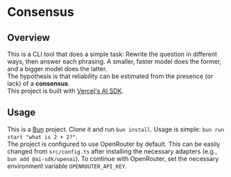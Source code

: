 
# Consensus
## Overview
This is a CLI tool that does a simple task: Rewrite the question in different ways, then answer each phrasing. A smaller, faster model does the former, and a bigger model does the latter.  
The hypothesis is that reliability can be estimated from the presence (or lack) of a **consensus**.  
This project is built with [Vercel's AI SDK](https://ai-sdk.dev).
## Usage
This is a [Bun](https://bun.com/) project. Clone it and run `bun install`. Usage is simple: `bun run start "what is 2 + 2?"`.  
The project is configured to use OpenRouter by default. This can be easily changed from `src/config.ts` after installing the necessary adapters (e.g., `bun add @ai-sdk/openai`). To continue with OpenRouter, set the necessary environment variable `OPENROUTER_API_KEY`.
